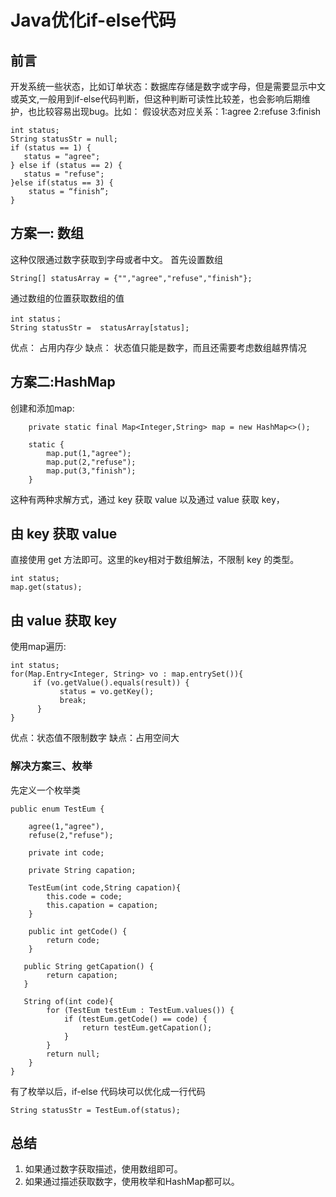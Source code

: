 # Java优化if-else代码

## 前言
开发系统一些状态，比如订单状态：数据库存储是数字或字母，但是需要显示中文或英文,一般用到if-else代码判断，但这种判断可读性比较差，也会影响后期维护，也比较容易出现bug。比如：
假设状态对应关系：1:agree 2:refuse 3:finish
```
int status;
String statusStr = null;
if (status == 1) {
   status = "agree";
} else if (status == 2) {
   status = "refuse";
}else if(status == 3) {
    status = “finish”;
}
```
## 方案一: 数组
这种仅限通过数字获取到字母或者中文。
首先设置数组
```
String[] statusArray = {"","agree","refuse","finish"};
```
通过数组的位置获取数组的值
```
int status；
String statusStr =  statusArray[status];

```
优点： 占用内存少
缺点： 状态值只能是数字，而且还需要考虑数组越界情况
## 方案二:HashMap
创建和添加map:
```
    private static final Map<Integer,String> map = new HashMap<>();

    static {
        map.put(1,"agree");
        map.put(2,"refuse");
        map.put(3,"finish");
    }

```
这种有两种求解方式，通过 key 获取 value 以及通过 value 获取 key，
## 由 key 获取 value 
直接使用 get 方法即可。这里的key相对于数组解法，不限制 key 的类型。
 ```
int status;
map.get(status);
```
## 由 value 获取 key
使用map遍历:
 ```
int status;
for(Map.Entry<Integer, String> vo : map.entrySet()){
      if (vo.getValue().equals(result)) {
            status = vo.getKey();
            break;
       }
 }
```
优点：状态值不限制数字
缺点：占用空间大     
### 解决方案三、枚举
先定义一个枚举类
```
public enum TestEum {

    agree(1,"agree"),
    refuse(2,"refuse");

    private int code;

    private String capation;

    TestEum(int code,String capation){
        this.code = code;
        this.capation = capation;
    }

    public int getCode() {
        return code;
    }

   public String getCapation() {
        return capation;
   }
  
   String of(int code){
        for (TestEum testEum : TestEum.values()) {
            if (testEum.getCode() == code) {
                return testEum.getCapation();
            }
        }
        return null;
    } 
}

```
有了枚举以后，if-else 代码块可以优化成一行代码
```
String statusStr = TestEum.of(status);
``` 
## 总结
1. 如果通过数字获取描述，使用数组即可。
2. 如果通过描述获取数字，使用枚举和HashMap都可以。



